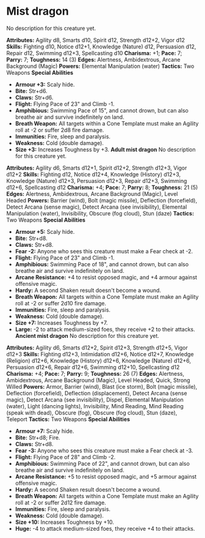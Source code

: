 # Mist dragon

No description for this creature yet.

**Attributes:** Agility d8, Smarts d10, Spirit d12, Strength d12+2,
Vigor d12
**Skills:** Fighting d10, Notice d12+1, Knowledge (Nature) d12,
Persuasion d12, Repair d12, Swimming d12+3, Spellcasting d10
**Charisma:** +1; **Pace:** 7; **Parry:** 7; **Toughness:** 14 (3)
**Edges:** Alertness, Ambidextrous, Arcane Background (Magic)
**Powers:** Elemental Manipulation (water)
**Tactics:** Two Weapons
**Special Abilities**

- **Armour +3:** Scaly hide.
- **Bite:** Str+d6.
- **Claws:** Str+d6.
- **Flight:** Flying Pace of 23" and Climb -1.
- **Amphibious:** Swimming Pace of 15", and cannot drown, but can also
breathe air and survive indefinitely on land.
- **Breath Weapon:** All targets within a Cone Template must make an
Agility roll at -2 or suffer 2d8 fire damage.
- **Immunities:** Fire, sleep and paralysis.
- **Weakness:** Cold (double damage).
- **Size +3:** Increases Toughness by +3.
**Adult mist dragon**
No description for this creature yet.

**Attributes:** Agility d6, Smarts d12+1, Spirit d12+2, Strength d12+3,
Vigor d12+2
**Skills:** Fighting d12, Notice d12+4, Knowledge (History) d12+3,
Knowledge (Nature) d12+3, Persuasion d12+3, Repair d12+3, Swimming
d12+6, Spellcasting d12
**Charisma:** +4; **Pace:** 7; **Parry:** 8; **Toughness:** 21 (5)
**Edges:** Alertness, Ambidextrous, Arcane Background (Magic), Level
Headed
**Powers:** Barrier (wind), Bolt (magic missile), Deflection
(forcefield), Detect Arcana (sense magic), Detect Arcana (see
invisibility), Elemental Manipulation (water), Invisibility, Obscure
(fog cloud), Stun (daze)
**Tactics:** Two Weapons
**Special Abilities**

- **Armour +5:** Scaly hide.
- **Bite:** Str+d8.
- **Claws:** Str+d8.
- **Fear -2:** Anyone who sees this creature must make a Fear check at
-2.
- **Flight:** Flying Pace of 23" and Climb -1.
- **Amphibious:** Swimming Pace of 18", and cannot drown, but can also
breathe air and survive indefinitely on land.
- **Arcane Resistance:** +4 to resist opposed magic, and +4 armour
against offensive magic.
- **Hardy:** A second Shaken result doesn't become a wound.
- **Breath Weapon:** All targets within a Cone Template must make an
Agility roll at -2 or suffer 2d10 fire damage.
- **Immunities:** Fire, sleep and paralysis.
- **Weakness:** Cold (double damage).
- **Size +7:** Increases Toughness by +7.
- **Large:** -2 to attack medium-sized foes, they receive +2 to their
attacks.
**Ancient mist dragon**
No description for this creature yet.

**Attributes:** Agility d6, Smarts d12+2, Spirit d12+3, Strength d12+5,
Vigor d12+3
**Skills:** Fighting d12+3, Intimidation d12+6, Notice d12+7, Knowledge
(Religion) d12+6, Knowledge (History) d12+6, Knowledge (Nature) d12+6,
Persuasion d12+6, Repair d12+6, Swimming d12+10, Spellcasting d12
**Charisma:** +4; **Pace:** 7; **Parry:** 9; **Toughness:** 26 (7)
**Edges:** Alertness, Ambidextrous, Arcane Background (Magic), Level
Headed, Quick, Strong Willed
**Powers:** Armor, Barrier (wind), Blast (ice storm), Bolt (magic
missile), Deflection (forcefield), Deflection (displacement), Detect
Arcana (sense magic), Detect Arcana (see invisibility), Dispel,
Elemental Manipulation (water), Light (dancing lights), Invisibility,
Mind Reading, Mind Reading (speak with dead), Obscure (fog), Obscure
(fog cloud), Stun (daze), Teleport
**Tactics:** Two Weapons
**Special Abilities**

- **Armour +7:** Scaly hide.
- **Bite:** Str+d8; Fire.
- **Claws:** Str+d8.
- **Fear -3:** Anyone who sees this creature must make a Fear check at
-3.
- **Flight:** Flying Pace of 28" and Climb -2.
- **Amphibious:** Swimming Pace of 22", and cannot drown, but can also
breathe air and survive indefinitely on land.
- **Arcane Resistance:** +5 to resist opposed magic, and +5 armour
against offensive magic.
- **Hardy:** A second Shaken result doesn't become a wound.
- **Breath Weapon:** All targets within a Cone Template must make an
Agility roll at -2 or suffer 2d12 fire damage.
- **Immunities:** Fire, sleep and paralysis.
- **Weakness:** Cold (double damage).
- **Size +10:** Increases Toughness by +10.
- **Huge:** -4 to attack medium-sized foes, they receive +4 to their
attacks.

